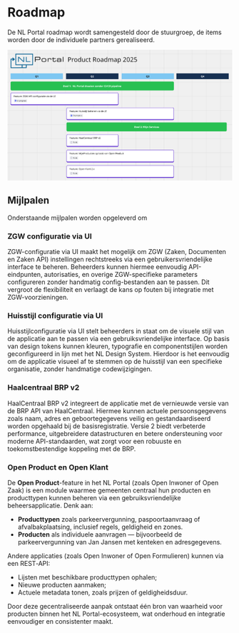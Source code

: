 # Roadmap

De NL Portal roadmap wordt samengesteld door de stuurgroep, de items worden door de individuele partners gerealiseerd.

![Roadmap 2025](img/roadmap_2025.png)

## Mijlpalen
Onderstaande mijlpalen worden opgeleverd om 

### ZGW configuratie via UI
ZGW-configuratie via UI maakt het mogelijk om ZGW (Zaken, Documenten en Zaken API) instellingen rechtstreeks via een gebruikersvriendelijke interface te beheren. Beheerders kunnen hiermee eenvoudig API-eindpunten, autorisaties, en overige ZGW-specifieke parameters configureren zonder handmatig config-bestanden aan te passen. Dit vergroot de flexibiliteit en verlaagt de kans op fouten bij integratie met ZGW-voorzieningen.

### Huisstijl configuratie via UI
Huisstijlconfiguratie via UI stelt beheerders in staat om de visuele stijl van de applicatie aan te passen via een gebruiksvriendelijke interface. Op basis van design tokens kunnen kleuren, typografie en componentstijlen worden geconfigureerd in lijn met het NL Design System. Hierdoor is het eenvoudig om de applicatie visueel af te stemmen op de huisstijl van een specifieke organisatie, zonder handmatige codewijzigingen. 

### Haalcentraal BRP v2
HaalCentraal BRP v2 integreert de applicatie met de vernieuwde versie van de BRP API van HaalCentraal. Hiermee kunnen actuele persoonsgegevens zoals naam, adres en geboortegegevens veilig en gestandaardiseerd worden opgehaald bij de basisregistratie. Versie 2 biedt verbeterde performance, uitgebreidere datastructuren en betere ondersteuning voor moderne API-standaarden, wat zorgt voor een robuuste en toekomstbestendige koppeling met de BRP.

### Open Product en Open Klant
De **Open Product**-feature in het NL Portal (zoals Open Inwoner of Open Zaak) is een module waarmee gemeenten centraal hun producten en producttypen kunnen beheren via een gebruiksvriendelijke beheersapplicatie. Denk aan:

- **Producttypen** zoals parkeervergunning, paspoortaanvraag of afvalbakplaatsing, inclusief regels, geldigheid en zones.
- **Producten** als individuele aanvragen — bijvoorbeeld de parkeervergunning van Jan Jansen met kenteken en adresgegevens.

Andere applicaties (zoals Open Inwoner of Open Formulieren) kunnen via een REST‑API:

- Lijsten met beschikbare producttypen ophalen;
- Nieuwe producten aanmaken;
- Actuele metadata tonen, zoals prijzen of geldigheidsduur.

Door deze gecentraliseerde aanpak ontstaat één bron van waarheid voor producten binnen het NL Portal-ecosysteem, wat onderhoud en integratie eenvoudiger en consistenter maakt.
